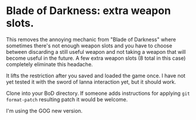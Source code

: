 # Blade of Darkness: extra weapon slots.

This removes the annoying mechanic from "Blade of Darkness" where sometimes there's not enough weapon slots and you have to choose between discarding a still useful weapon and not taking a weapon that will become useful in the future. A few extra weapon slots (8 total in this case) completely eliminate this headache.

It lifts the restriction after you saved and loaded the game once. I have not yet tested it with the sword of Ianna interaction yet, but it should work.

Clone into your BoD directory. If someone adds instructions for applying `git format-patch` resulting patch it would be welcome.

I'm using the GOG new version.
